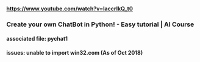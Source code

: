 #### https://www.youtube.com/watch?v=IaccrlkQ_t0
### Create your own ChatBot in Python! - Easy tutorial | AI Course
#### associated file: pychat1
#### issues: unable to import win32.com (As of Oct 2018)
